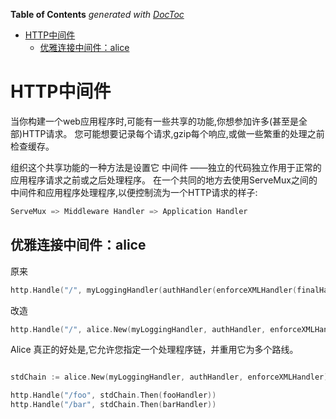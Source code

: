 <!-- START doctoc generated TOC please keep comment here to allow auto update -->
<!-- DON'T EDIT THIS SECTION, INSTEAD RE-RUN doctoc TO UPDATE -->
**Table of Contents**  *generated with [DocToc](https://github.com/thlorenz/doctoc)*

- [HTTP中间件](#http%E4%B8%AD%E9%97%B4%E4%BB%B6)
  - [优雅连接中间件：alice](#%E4%BC%98%E9%9B%85%E8%BF%9E%E6%8E%A5%E4%B8%AD%E9%97%B4%E4%BB%B6alice)

<!-- END doctoc generated TOC please keep comment here to allow auto update -->

# HTTP中间件

当你构建一个web应用程序时,可能有一些共享的功能,你想参加许多(甚至是全部)HTTP请求。 您可能想要记录每个请求,gzip每个响应,或做一些繁重的处理之前检查缓存。


组织这个共享功能的一种方法是设置它 中间件 ——独立的代码独立作用于正常的应用程序请求之前或之后处理程序。 在一个共同的地方去使用ServeMux之间的中间件和应用程序处理程序,以便控制流为一个HTTP请求的样子:

```go
ServeMux => Middleware Handler => Application Handler
```

## 优雅连接中间件：alice

原来
```go
http.Handle("/", myLoggingHandler(authHandler(enforceXMLHandler(finalHandler))))
```

改造
```go
http.Handle("/", alice.New(myLoggingHandler, authHandler, enforceXMLHandler).Then(finalHandler))
```


Alice 真正的好处是,它允许您指定一个处理程序链，并重用它为多个路线。
```go

stdChain := alice.New(myLoggingHandler, authHandler, enforceXMLHandler)

http.Handle("/foo", stdChain.Then(fooHandler))
http.Handle("/bar", stdChain.Then(barHandler))
```